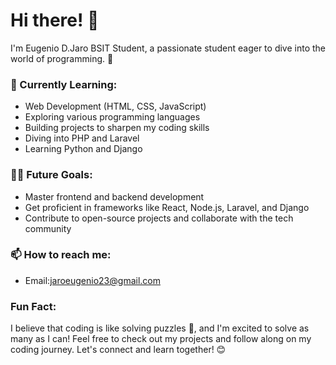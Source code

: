 # Hi there! 👋

I'm Eugenio D.Jaro BSIT Student, a passionate student eager to dive into the world of programming. 🚀

### 🌱 Currently Learning:
- Web Development (HTML, CSS, JavaScript)
- Exploring various programming languages
- Building projects to sharpen my coding skills
- Diving into PHP and Laravel
- Learning Python and Django

### 👨‍💻 Future Goals:
- Master frontend and backend development
- Get proficient in frameworks like React, Node.js, Laravel, and Django
- Contribute to open-source projects and collaborate with the tech community

### 📫 How to reach me:
- Email:jaroeugenio23@gmail.com

### Fun Fact:
I believe that coding is like solving puzzles 🧩, and I'm excited to solve as many as I can!
Feel free to check out my projects and follow along on my coding journey. Let's connect and learn together! 😊
